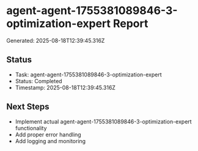 # agent-agent-1755381089846-3-optimization-expert Report

Generated: 2025-08-18T12:39:45.316Z

## Status
- Task: agent-agent-1755381089846-3-optimization-expert
- Status: Completed
- Timestamp: 2025-08-18T12:39:45.316Z

## Next Steps
- Implement actual agent-agent-1755381089846-3-optimization-expert functionality
- Add proper error handling
- Add logging and monitoring
